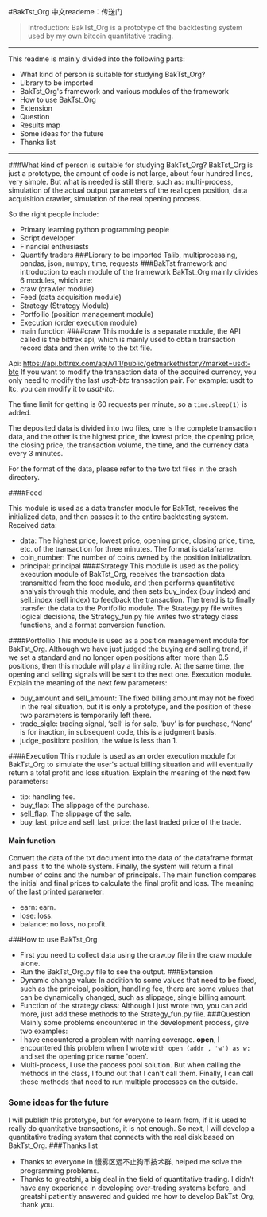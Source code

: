 #BakTst_Org
中文reademe：传送门
>Introduction: BakTst_Org is a prototype of the backtesting system used by my own bitcoin quantitative trading.
----
This readme is mainly divided into the following parts:
* What kind of person is suitable for studying BakTst_Org?
* Library to be imported
* BakTst_Org's framework and various modules of the framework
* How to use BakTst_Org
* Extension
* Question
* Results map
* Some ideas for the future
* Thanks list
---
###What kind of person is suitable for studying BakTst_Org?
BakTst_Org is just a prototype, the amount of code is not large, about four hundred lines, very simple. But what is needed is still there, such as: multi-process, simulation of the actual output parameters of the real open position, data acquisition crawler, simulation of the real opening process.

So the right people include:
* Primary learning python programming people
* Script developer
* Financial enthusiasts
* Quantify traders
###Library to be imported
Talib, multiprocessing, pandas, json, numpy, time, requests
###BakTst framework and introduction to each module of the framework
BakTst_Org mainly divides 6 modules, which are:
* craw (crawler module)
* Feed (data acquisition module)
* Strategy (Strategy Module)
* Portfollio (position management module)
* Execution (order execution module)
* main function
####craw
This module is a separate module, the API called is the bittrex api, which is mainly used to obtain transaction record data and then write to the txt file.

Api: https://api.bittrex.com/api/v1.1/public/getmarkethistory?market=usdt-btc
If you want to modify the transaction data of the acquired currency, you only need to modify the last *usdt-btc* transaction pair. For example: usdt to ltc, you can modify it to *usdt-ltc*.

The time limit for getting is 60 requests per minute, so a `time.sleep(1)` is added.

The deposited data is divided into two files, one is the complete transaction data, and the other is the highest price, the lowest price, the opening price, the closing price, the transaction volume, the time, and the currency data every 3 minutes.

For the format of the data, please refer to the two txt files in the crash directory.

####Feed

This module is used as a data transfer module for BakTst, receives the initialized data, and then passes it to the entire backtesting system. Received data:
* data: The highest price, lowest price, opening price, closing price, time, etc. of the transaction for three minutes. The format is dataframe.
* coin_number: The number of coins owned by the position initialization.
* principal: principal
####Strategy
This module is used as the policy execution module of BakTst_Org, receives the transaction data transmitted from the feed module, and then performs quantitative analysis through this module, and then sets buy_index (buy index) and sell_index (sell index) to feedback the transaction. The trend is to finally transfer the data to the Portfollio module. The Strategy.py file writes logical decisions, the Strategy_fun.py file writes two strategy class functions, and a format conversion function.

####Portfollio
This module is used as a position management module for BakTst_Org. Although we have just judged the buying and selling trend, if we set a standard and no longer open positions after more than 0.5 positions, then this module will play a limiting role. At the same time, the opening and selling signals will be sent to the next one. Execution module. Explain the meaning of the next few parameters:
* buy_amount and sell_amount: The fixed billing amount may not be fixed in the real situation, but it is only a prototype, and the position of these two parameters is temporarily left there.
* trade_sigle: trading signal, ‘sell’ is for sale, ‘buy’ is for purchase, ‘None’ is for inaction, in subsequent code, this is a judgment basis.
* judge_position: position, the value is less than 1.

####Execution
This module is used as an order execution module for BakTst_Org to simulate the user's actual billing situation and will eventually return a total profit and loss situation. Explain the meaning of the next few parameters:
* tip: handling fee.
* buy_flap: The slippage of the purchase.
* sell_flap: The slippage of the sale.
* buy_last_price and sell_last_price: the last traded price of the trade.

#### Main function
Convert the data of the txt document into the data of the dataframe format and pass it to the whole system. Finally, the system will return a final number of coins and the number of principals. The main function compares the initial and final prices to calculate the final profit and loss. The meaning of the last printed parameter:
* earn: earn.
* lose: loss.
* balance: no loss, no profit.

###How to use BakTst_Org
* First you need to collect data using the craw.py file in the craw module alone.
* Run the BakTst_Org.py file to see the output.
###Extension
* Dynamic change value: In addition to some values ​​that need to be fixed, such as the principal, position, handling fee, there are some values ​​that can be dynamically changed, such as slippage, single billing amount.
* Function of the strategy class: Although I just wrote two, you can add more, just add these methods to the Strategy_fun.py file.
###Question
Mainly some problems encountered in the development process, give two examples:
* I have encountered a problem with naming coverage. **open**, I encountered this problem when I wrote `with open (addr , 'w') as w:` and set the opening price name 'open'.
* Multi-process, I use the process pool solution. But when calling the methods in the class, I found out that I can't call them. Finally, I can call these methods that need to run multiple processes on the outside.
### Some ideas for the future
I will publish this prototype, but for everyone to learn from, if it is used to really do quantitative transactions, it is not enough. So next, I will develop a quantitative trading system that connects with the real disk based on BakTst_Org.
###Thanks list
* Thanks to everyone in 慢雾区远不止狗币技术群, helped me solve the programming problems.
* Thanks to greatshi, a big deal in the field of quantitative trading. I didn't have any experience in developing over-trading systems before, and greatshi patiently answered and guided me how to develop BakTst_Org, thank you.